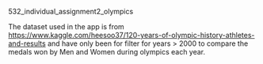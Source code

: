 532_individual_assignment2_olympics

The dataset used in the app is from https://www.kaggle.com/heesoo37/120-years-of-olympic-history-athletes-and-results and have only been for filter for years > 2000 to compare the medals won by Men and Women during olympics each year.
